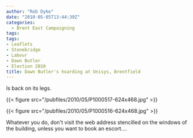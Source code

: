 ```yaml
---
author: "Rob Dyke"
date: "2010-05-05T13:44:39Z"
categories:
  - Brent East Campaigning
tags:
tags:
- Leaflets
- Stonebridge
- Labour
- Dawn Butler
- Election 2010
title: Dawn Butler's hoarding at Unisys, Brentfield
---
```

Is back on its legs.


{{< figure src="/pubfiles/2010/05/P1000517-624x468.jpg" >}}

{{< figure src="/pubfiles/2010/05/P1000516-624x468.jpg" >}}

Whatever you do, don't visit the web address stencilled on the windows of the building, unless you want to book an escort....
